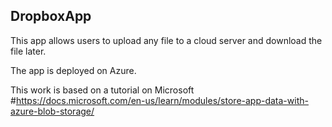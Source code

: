 ## DropboxApp
This app allows users to upload any file to a cloud server and download the file later.

The app is deployed on Azure. 

This work is based on a tutorial on Microsoft #https://docs.microsoft.com/en-us/learn/modules/store-app-data-with-azure-blob-storage/
